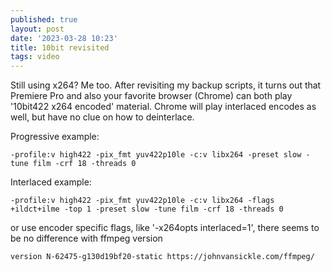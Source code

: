 ```yaml
---
published: true
layout: post
date: '2023-03-28 10:23'
title: 10bit revisited
tags: video 
---
```

Still using x264? Me too. After revisiting my backup scripts, it turns out that Premiere Pro and also your favorite browser (Chrome) can both play '10bit422 x264 encoded' material. Chrome will play interlaced encodes as well, but have no clue on how to deinterlace.

Progressive example:

    -profile:v high422 -pix_fmt yuv422p10le -c:v libx264 -preset slow -tune film -crf 18 -threads 0 

Interlaced example:

    -profile:v high422 -pix_fmt yuv422p10le -c:v libx264 -flags +ildct+ilme -top 1 -preset slow -tune film -crf 18 -threads 0

or use encoder specific flags, like '-x264opts interlaced=1', there seems to be no difference with ffmpeg version

    version N-62475-g130d19bf20-static https://johnvansickle.com/ffmpeg/
